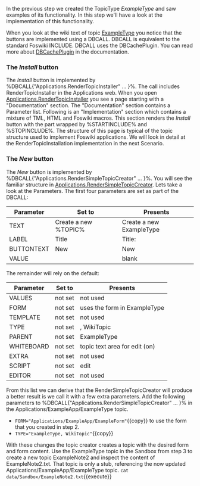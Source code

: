 In the previous step we created the TopicType _ExampleType_ and saw examples of its functionality.
In this step we'll have a look at the implementation of this functionality.

When you look at the wiki text of topic
[ExampleType](https://[[HOST_SUBDOMAIN]]-80-[[KATACODA_HOST]].environments.katacoda.com/Applications/ExampleApp/ExampleType?raw=on)
you notice that the buttons are implemented using a DBCALL. DBCALL is equivalent to the standard Foswiki INCLUDE.
DBCALL uses the DBCachePlugin. You can read more about
[DBCachePlugin](https://[[HOST_SUBDOMAIN]]-80-[[KATACODA_HOST]].environments.katacoda.com/System/DBCachePlugin) in the documentation.

### The _Install_ button
The _Install_ button is implemented by %DBCALL{"Applications.RenderTopicInstaller" ... }%.
The call includes RenderTopicInstaller in the Applications web. When you open
[Applications.RenderTopicInstaller](https://[[HOST_SUBDOMAIN]]-80-[[KATACODA_HOST]].environments.katacoda.com/Applications/RenderTopicInstaller)
you see a page starting with a "Documentation" section. The "Documentation" section contains a Parameter list.
Following is an "Implementation" section which contains a mixture of TML, HTML and Foswiki macros.
This section renders the _Install_ button with the part wrapped by %STARTINCLUDE% and %STOPINCLUDE%.
The structure of this page is typical of the topic structure used to implement Foswiki applications.
We will look in detail at the RenderTopicInstallation implementation in the next Scenario.

### The _New_ button
The _New_ button is implemented by %DBCALL{"Applications.RenderSimpleTopicCreator" ... }%. You will see the familiar structure in
[Applications.RenderSimpleTopicCreator](https://[[HOST_SUBDOMAIN]]-80-[[KATACODA_HOST]].environments.katacoda.com/Applications/RenderSimpleTopicCreator).
Lets take a look at the Parameters. The first four parameters are set as part of the DBCALL:

| Parameter | Set to | Presents |
|-----------|--------|----------|
| TEXT | Create a new %TOPIC% | Create a new ExampleType |
| LABEL | Title | Title: |
| BUTTONTEXT | New | New |
| VALUE |  | blank |

The remainder will rely on the default:

| Parameter | Set to | Presents |
|-----------|--------|----------|
|VALUES | not set  | not used |
| FORM | not set |uses the form in ExampleType |
| TEMPLATE | not set | not used |
| TYPE | not set | , WikiTopic |
| PARENT | not set | ExampleType |
| WHITEBOARD | not set | topic text area for edit (on) |
| EXTRA | not set | not used |
| SCRIPT | not set | edit |
| EDITOR | not set | not used |

From this list we can derive that the RenderSimpleTopicCreator will produce a better result is we call it with a few extra parameters.
Add the following parameters to %DBCALL{"Applications.RenderSimpleTopicCreator" ... }% in the Applications/ExampleApp/ExampleType topic.
*   `FORM="Applications/ExampleApp/ExampleForm"`{{copy}} to use the form that you created in step 2.
*   `TYPE="ExampleType, WikiTopic"`{{copy}}

With these changes the topic creator creates a topic with the desired form and form content.
Use the ExampleType topic in the Sandbox from step 3 to create a new topic ExampleNote2 and inspect the content of ExampleNote2.txt.
That topic is only a stub, referencing the now updated Applications/ExampleApp/ExampleType topic.
`cat data/Sandbox/ExampleNote2.txt`{{execute}}

